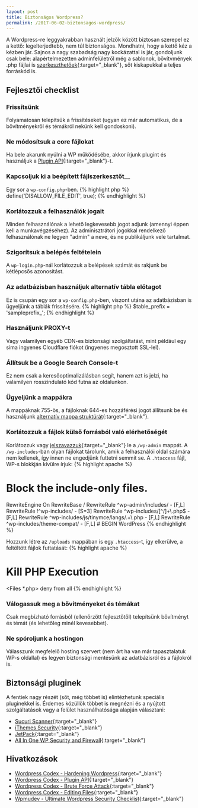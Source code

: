 ```yaml
---
layout: post
title: Biztonságos Wordpress?
permalink: /2017-06-02-biztonsagos-wordpress/
---
```


A Wordpress-re leggyakrabban használt jelzők között biztosan szerepel ez a kettő: legelterjedtebb, nem túl biztonságos. Mondhatni, hogy a kettő kéz a kézben jár. Sajnos a nagy szabadság nagy kockázattal is jár, gondoljunk csak bele: alapértelmezetten adminfelületről még a sablonok, bővítvmények .php fájlai is [szerkeszthetőek](https://codex.wordpress.org/Editing_Files){:target="_blank"}, sőt kiskapukkal a teljes forráskód is.

## Fejlesztői checklist
### Frissítsünk
Folyamatosan telepítsük a frissítéseket (ugyan ez már automatikus, de a bővítményekről és témákról nekünk kell gondoskoni).


### Ne módosítsuk a core fájlokat
Ha bele akarunk nyúlni a WP működésébe, akkor írjunk plugint és használjuk a [Plugin API](https://codex.wordpress.org/Plugin_API){:target="_blank"}-t.


### Kapcsoljuk ki a beépített fájlszerkesztőt__
Egy sor a `wp-config.php`-ben.
{% highlight php %}
define('DISALLOW_FILE_EDIT', true);
{% endhighlight %}


### Korlátozzuk a felhasználók jogait
Minden felhasználónak a lehető legkevesebb jogot adjunk (amennyi éppen kell a munkavégzéséhez). Az adminisztrátori jogokkal rendelkező felhasználónak ne legyen "admin" a neve, és ne publikáljunk vele tartalmat.


### Szigorítsuk a belépés feltételein
A `wp-login.php`-nál korlátozzuk a belépések számát és rakjunk be kétlépcsős azonosítást.


### Az adatbázisban használjuk alternatív tábla előtagot
Ez is csupán egy sor a `wp-config.php`-ben, viszont utána az adatbázisban is ügyeljünk a táblák frissítésére.
{% highlight php %}
$table_prefix  = 'sampleprefix_';
{% endhighlight %}


### Használjunk PROXY-t
Vagy valamilyen egyéb CDN-es biztonsági szolgáltatást, mint például egy sima ingyenes Cloudflare fiókot (ingyenes megosztott SSL-lel).


### Állítsuk be a Google Search Console-t
Ez nem csak a keresőoptimalizálásban segít, hanem azt is jelzi, ha valamilyen rosszindulató kód futna az oldalunkon.


### Ügyeljünk a mappákra
A mappáknak 755-ös, a fájloknak 644-es hozzáférési jogot állítsunk be és használjunk [alternatív mappa struktúrát](https://www.rarst.net/wordpress/directory-structure/){:target="_blank"}.


### Korlátozzuk a fájlok külső forrásból való elérhetőségét
Korlátozzuk vagy [jelszavazzuk](https://codex.wordpress.org/Brute_Force_Attacks#Password_Protect_wp-login.php){:target="_blank"} le a `/wp-admin` mappát. A `/wp-includes`-ban olyan fájlokat tárolunk, amik a felhasználói oldal számára nem kellenek, így innen ne engedjünk futtetni semmit se. A `.htaccess` fájl, WP-s blokkján kívülre írjuk:
{% highlight apache %}
# Block the include-only files.
<IfModule mod_rewrite.c>
RewriteEngine On
RewriteBase /
RewriteRule ^wp-admin/includes/ - [F,L]
RewriteRule !^wp-includes/ - [S=3]
RewriteRule ^wp-includes/[^/]+\.php$ - [F,L]
RewriteRule ^wp-includes/js/tinymce/langs/.+\.php - [F,L]
RewriteRule ^wp-includes/theme-compat/ - [F,L]
</IfModule>
# BEGIN WordPress
{% endhighlight %}

Hozzunk létre az `/uploads` mappában is egy `.htaccess`-t, így elkerülve, a feltöltött fájlok futtatását:
{% highlight apache %}
# Kill PHP Execution
<Files *.php>
deny from all
</Files>
{% endhighlight %}


### Válogassuk meg a bővítményeket és témákat
Csak megbízható forrásból (ellenőrzött fejlesztőtől) telepítsünk bővítményt és témát (és lehetőleg minél kevesebbet).


### Ne spóroljunk a hostingon
Válasszunk megfelelő hosting szervert (nem árt ha van már tapasztalatuk WP-s oldallal) és legyen biztonsági mentésünk az adatbázisról és a fájlokról is.


## Biztonsági pluginek
A fentiek nagy részét (sőt, még többet is) elintézhetunk speciális pluginekkel is. Érdemes közüllök többet is megnézni és a nyújtott szolgáltatások vagy a felület használhatósága alapján választani:
- [Sucuri Scanner](https://wordpress.org/plugins/sucuri-scanner/){:target="_blank"}
- [iThemes Security](https://wordpress.org/plugins/better-wp-security/){:target="_blank"}
- [JetPack](https://wordpress.org/plugins/jetpack/){:target="_blank"}
- [All In One WP Security and Firewall](https://wordpress.org/plugins/all-in-one-wp-security-and-firewall/){:target="_blank"}

## Hivatkozások
- [Wordpress Codex - Hardening Wordpress](https://codex.wordpress.org/Hardening_WordPress){:target="_blank"}
- [Wordpress Codex - Plugin API](https://codex.wordpress.org/Plugin_API){:target="_blank"}
- [Wordpress Codex - Brute Force Attack](https://codex.wordpress.org/Brute_Force_Attacks){:target="_blank"}
- [Wordpress Codex - Editing Files](https://codex.wordpress.org/Editing_Files){:target="_blank"}
- [Wpmudev - Ultimate Wordpress Security Checklist](https://premium.wpmudev.org/blog/ultimate-wordpress-security-checklist/){:target="_blank"}
